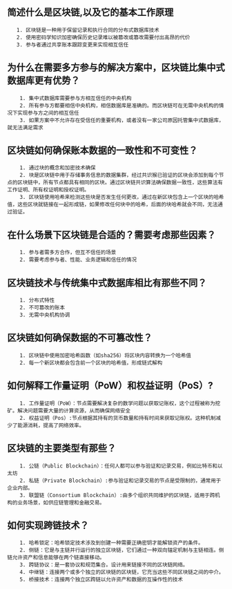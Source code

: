 ## 简述什么是区块链,以及它的基本工作原理
       1. 区块链是一种用于保留记录和执行合同的分布式数据库技术
       2. 使用密码学知识加密确保历史记录难以被篡改或篡改需要付出高昂的代价
       3. 参与者通过共享账本跟踪变更来实现相互信任

## 为什么在需要多方参与的解决方案中，区块链比集中式数据库更有优势？

        1. 集中式数据库需要参与方相互信任的中央机构
        2. 所有参与方都要相信中央机构，相信数据库是准确的。而区块链可在无需中央机构的情况下实现参与方之间的相互信任
        3. 如果方案中不允许存在受信任的重要机构，或者没有一家公司原因托管集中式数据库，就无法满足需求

## 区块链如何确保账本数据的一致性和不可变性？
        1. 通过块的概念和加密技术确保
        2. 块是区块链中用于存储事务信息的数据集群，经过共识猴已验证的区块会添加到每个节点的区块链中，所有节点都具有相同的区块。通过区块链共识算法确保数据一致性，这些算法有工作证明、所有权证明和授权证明。
        3. 区块链使用哈希来检测这些块是否发生任何更改，通过在新区块包含上一个区块的哈希值，这些区块就链接在一起形成链，如果修改任何块中的哈希，后面的块哈希就会不同，无法通过验证。

## 在什么场景下区块链是合适的？需要考虑那些因素？
        1. 参与者需多方合作，但互不信任的场景
        2. 需要考虑参与者、性能、业务逻辑和信任的情况

## 区块链技术与传统集中式数据库相比有那些不同？

        1. 分布式特性
        2. 不可篡改的账本
        3. 无需中央机构协调

## 区块链如何确保数据的不可篡改性？

        1. 区块链中使用加密哈希函数（如sha256）将区块内容转换为一个哈希值
        2. 每一个新区块都会包含前一个区块的哈希值，形成链式解构

## 如何解释工作量证明（PoW）和权益证明（PoS）?

        1. 工作量证明（PoW）：节点需要解决复杂的数学问题以获取记账权，这个过程被称为挖矿。解决问题需要大量的计算资源，从而确保网络安全
        2. 权益证明（Pos）:节点根据其持有的货币数量和持有时间来获取记账权。这种机制减少了能源消耗，提高了网络效率。

## 区块链的主要类型有那些？

        1. 公链（Public Blockchain）：任何人都可以参与验证和记录交易，例如比特币和以太坊
        2. 私链（Private Blockchain）:参与验证和记录交易的节点是受限制的，通常用于企业内部。
        3. 联盟链（Consortium Blockchain）:由多个组织共同维护的区块链，适用于跨机构的业务场景，如供应链管理和金融交易。

## 如何实现跨链技术？

        1. 哈希锁定：哈希锁定技术涉及到创建一种需要正确密钥才能解锁资产的条件。
        2. 侧链：它是与主链并行运行的独立区块链，它们通过一种双向锚定机制与主链相连。侧链允许资产和信息能够在两个链直接移动。
        3. 跨链协议：是一套协议和规范集合。设计用来链接不同的区块链网络。
        4. 中继链：连接两个或多个独立的区块链的区块链，它充当这些不同区块链之间的中介。
        5. 桥接技术：连接两个独立区跨链以允许资产和数据的互操作性的技术
